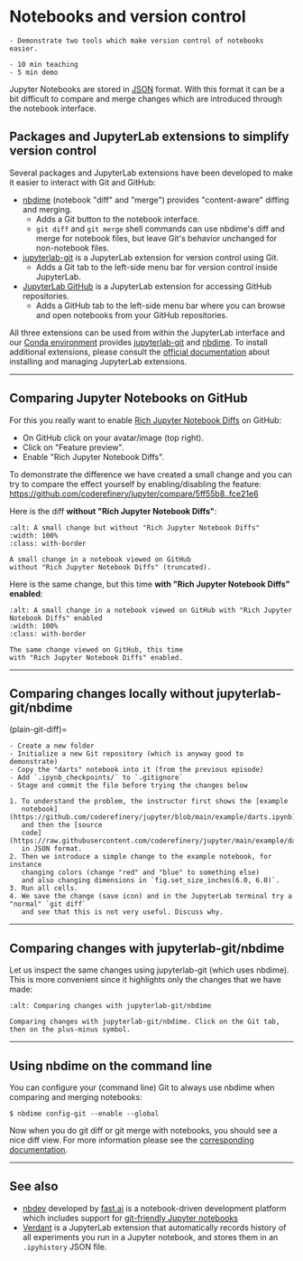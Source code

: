 # Notebooks and version control

```{objectives}
- Demonstrate two tools which make version control of notebooks easier.
```

```{instructor-note}
- 10 min teaching
- 5 min demo
```

Jupyter Notebooks are stored in [JSON](https://en.wikipedia.org/wiki/JSON) format.
With this format it can be a bit difficult to compare and merge changes which are introduced
through the notebook interface.


## Packages and JupyterLab extensions to simplify version control

Several packages and JupyterLab extensions have been developed
to make it easier to interact with Git and GitHub:

- [nbdime](http://nbdime.readthedocs.io/) (notebook "diff" and "merge") provides
  "content-aware" diffing and merging.
  - Adds a Git button to the notebook interface.
  - `git diff` and `git merge` shell commands can use nbdime's diff
    and merge for notebook files, but leave Git's behavior unchanged
    for non-notebook files.
- [jupyterlab-git](https://github.com/jupyterlab/jupyterlab-git)
  is a JupyterLab extension for version control using Git.
  - Adds a Git tab to the left-side menu bar for version control inside JupyterLab.
- [JupyterLab GitHub](https://www.npmjs.com/package/@jupyterlab/github)
  is a JupyterLab extension for accessing GitHub repositories.
  - Adds a GitHub tab to the left-side menu bar where you can browse
    and open notebooks from your GitHub repositories.

All three extensions can be used from within the JupyterLab interface and our
[Conda
environment](https://coderefinery.github.io/installation/conda-environment/)
provides [jupyterlab-git](https://github.com/jupyterlab/jupyterlab-git) and
[nbdime](http://nbdime.readthedocs.io/).  To install additional extensions,
please consult the [official
documentation](https://jupyterlab.readthedocs.io/en/stable/user/extensions.html)
about installing and managing JupyterLab extensions.

---

## Comparing Jupyter Notebooks on GitHub

For this you really want to enable [Rich Jupyter Notebook
Diffs](https://docs.github.com/en/repositories/working-with-files/using-files/working-with-non-code-files#working-with-jupyter-notebook-files-on-github)
on GitHub:
- On GitHub click on your avatar/image (top right).
- Click on "Feature preview".
- Enable "Rich Jupyter Notebook Diffs".

To demonstrate the difference we have created a small change and you can try to
compare the effect yourself by enabling/disabling the feature:
<https://github.com/coderefinery/jupyter/compare/5ff55b8..fce21e6>

Here is the diff **without "Rich Jupyter Notebook Diffs"**:
```{figure} img/github-without-rich-diff.png
:alt: A small change but without "Rich Jupyter Notebook Diffs"
:width: 100%
:class: with-border

A small change in a notebook viewed on GitHub
without "Rich Jupyter Notebook Diffs" (truncated).
```

Here is the same change, but this time **with "Rich Jupyter Notebook Diffs" enabled**:
```{figure} img/github-with-rich-diff.png
:alt: A small change in a notebook viewed on GitHub with "Rich Jupyter Notebook Diffs" enabled
:width: 100%
:class: with-border

The same change viewed on GitHub, this time
with "Rich Jupyter Notebook Diffs" enabled.
```

---

## Comparing changes locally without jupyterlab-git/nbdime

(plain-git-diff)=

```{instructor-note}
- Create a new folder
- Initialize a new Git repository (which is anyway good to demonstrate)
- Copy the "darts" notebook into it (from the previous episode)
- Add `.ipynb_checkpoints/` to `.gitignore`
- Stage and commit the file before trying the changes below
```

```{exercise} Instructor demonstrates a plain git diff
1. To understand the problem, the instructor first shows the [example
   notebook](https://github.com/coderefinery/jupyter/blob/main/example/darts.ipynb)
   and then the [source
   code](https://raw.githubusercontent.com/coderefinery/jupyter/main/example/darts.ipynb)
   in JSON format.
2. Then we introduce a simple change to the example notebook, for instance
   changing colors (change "red" and "blue" to something else)
   and also changing dimensions in `fig.set_size_inches(6.0, 6.0)`.
3. Run all cells.
4. We save the change (save icon) and in the JupyterLab terminal try a "normal" `git diff`
   and see that this is not very useful. Discuss why.
```

---

## Comparing changes with jupyterlab-git/nbdime

Let us inspect the same changes using jupyterlab-git (which uses nbdime).
This is more convenient since it highlights only the changes that we have made:

```{figure} img/git.jpg
:alt: Comparing changes with jupyterlab-git/nbdime

Comparing changes with jupyterlab-git/nbdime. Click on the Git tab, then on the plus-minus symbol.
```

---

## Using nbdime on the command line

You can configure your (command line) Git to always use nbdime when comparing and merging notebooks:
```console
$ nbdime config-git --enable --global
```
Now when you do git diff or git merge with notebooks, you should see a nice diff view.
For more information please see the
[corresponding documentation](https://nbdime.readthedocs.io/en/latest/#git-integration-quickstart).

---

## See also

- [nbdev](https://nbdev.fast.ai/getting_started.html) developed by [fast.ai](https://www.fast.ai/)
  is a notebook-driven development platform which includes support for [git-friendly Jupyter
  notebooks](https://nbdev.fast.ai/tutorials/git_friendly_jupyter.html)
- [Verdant](https://github.com/mkery/Verdant/) is a JupyterLab extension that automatically
  records history of all experiments you run in a Jupyter notebook, and stores them in an
  `.ipyhistory` JSON file.
